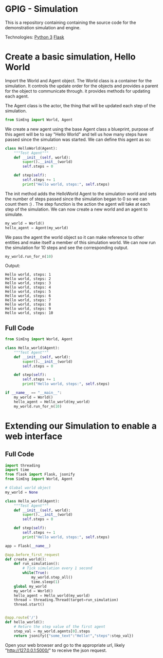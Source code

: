 # GPIG - Simulation
This is a repository containing containing the source code for the demonstration simulation and engine.

Technologies:
[Python 3](https://www.python.org/downloads/)
[Flask](http://flask.pocoo.org/)

# Create a basic simulation, Hello World
Import the World and Agent object. The World class is a container for the simulation. It controls the update order for the objects and provides a parent for the object to communicate through. it provides methods for updating each agent.

The Agent class is the actor, the thing that will be updated each step of the simulation.
```python
from SimEng import World, Agent
``` 
We create a new agent using the base Agent class a blueprint, purpose of this agent will be to say "Hello World" and tell us how many steps have passed since the simulation was started.
We can define this agent as so:
```python
class HelloWorld(Agent):
    """Test Agent"""
    def __init__(self, world):
        super().__init__(world)
        self.steps = 0

    def step(self):
        self.steps += 1
        print("Hello world, steps:", self.steps)
```
The init method adds the HelloWorld Agent to the simulation world and sets the number of steps passed since the simulation began to 0 so we can count them :) . The step function is the action the agent will take at each step of the simulation. We can now create a new world and an agent to simulate.

```python
my_world = World()
hello_agent = Agent(my_world)
```
We pass the agent the world object so it can make reference to other entities and make itself a member of this simulation world. We can now run the simulation for 10 steps and see the corresponding output.
```python
my_world.run_for_n(10)
```
Output:
```
Hello world, steps: 1
Hello world, steps: 2
Hello world, steps: 3
Hello world, steps: 4
Hello world, steps: 5
Hello world, steps: 6
Hello world, steps: 7
Hello world, steps: 8
Hello world, steps: 9
Hello world, steps: 10
```
## Full Code
```python
from SimEng import World, Agent

class Hello_world(Agent):
    """Test Agent"""
    def __init__(self, world):
        super().__init__(world)
        self.steps = 0

    def step(self):
        self.steps += 1
        print("Hello world, steps:", self.steps)

if __name__ == "__main__":
    my_world = World()
    hello_agent = Hello_world(my_world)
    my_world.run_for_n(10)
```
# Extending our Simulation to enable a web interface

## Full Code
```python
import threading
import time
from flask import Flask, jsonify
from SimEng import World, Agent

# Global world object
my_world = None

class Hello_world(Agent):
    """Test Agent"""
    def __init__(self, world):
        super().__init__(world)
        self.steps = 0

    def step(self):
        self.steps += 1
        print("Hello world, steps:", self.steps)

app = Flask(__name__)

@app.before_first_request
def create_world():
    def run_simulation():
        # Tick simulation every 1 second
        while(True):
            my_world.step_all()
            time.sleep(1)
    global my_world
    my_world = World()
    hello_agent = Hello_world(my_world)
    thread = threading.Thread(target=run_simulation)
    thread.start()


@app.route('/')
def hello_world():
    # Return the step value of the first agent
    step_val = my_world.agents[0].steps
    return jsonify({"some_text":"Hello!","steps":step_val})

```
Open your web browser and go to the appropriate url, likely "http://127.0.0.1:5000/" to receive the json request.


